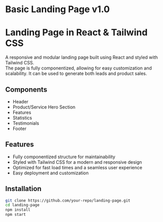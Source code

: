 # Basic Landing Page v1.0

# Landing Page in React & Tailwind CSS

A responsive and modular landing page built using React and styled with Tailwind CSS.  
The page is fully componentized, allowing for easy customization and scalability.
It can be used to generate both leads and product sales.

## Components

- Header
- Product/Service Hero Section
- Features
- Statistics
- Testimonials
- Footer

## Features  
- Fully componentized structure for maintainability  
- Styled with Tailwind CSS for a modern and responsive design  
- Optimized for fast load times and a seamless user experience  
- Easy deployment and customization  

## Installation  
```bash
git clone https://github.com/your-repo/landing-page.git
cd landing-page
npm install
npm start
